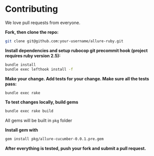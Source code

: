 # Contributing

We love pull requests from everyone.

**Fork, then clone the repo:**

```bash
git clone git@github.com:your-username/allure-ruby.git
```

**Install dependencies and setup rubocop git precommit hook (project requires ruby version 2.5):**

```bash
bundle install
bundle exec lefthook install -f
```

**Make your change. Add tests for your change. Make sure all the tests pass:**

```bash
bundle exec rake
```

**To test changes locally, build gems**

```bash
bundle exec rake build
```

All gems will be built in `pkg` folder

**Install gem with**

```bash
gem install pkg/allure-cucumber-0.0.1.pre.gem
```

**After everything is tested, push your fork and submit a pull request.**
